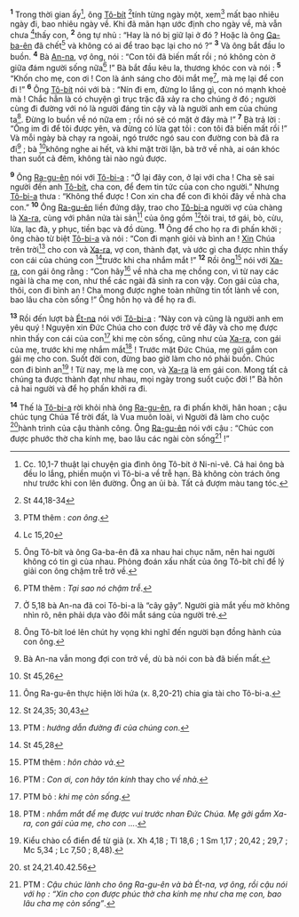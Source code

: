 <sup><b>1</b></sup> Trong thời gian ấy[^1-4d7e61bb-cd50-4e13-9c59-a39460845c86], ông [Tô-bít]() [^1@-4d7e61bb-cd50-4e13-9c59-a39460845c86]tính từng ngày một, xem[^2-4d7e61bb-cd50-4e13-9c59-a39460845c86] mất bao nhiêu ngày đi, bao nhiêu ngày về. Khi đã mãn hạn ước định cho ngày về, mà vẫn chưa [^2@-4d7e61bb-cd50-4e13-9c59-a39460845c86]thấy con, <sup><b>2</b></sup> ông tự nhủ : “Hay là nó bị giữ lại ở đó ? Hoặc là ông [Ga-ba-ên]() đã chết[^3-4d7e61bb-cd50-4e13-9c59-a39460845c86] và không có ai để trao bạc lại cho nó ?” <sup><b>3</b></sup> Và ông bắt đầu lo buồn. <sup><b>4</b></sup> Bà [An-na](), vợ ông, nói : “Con tôi đã biến mất rồi ; nó không còn ở giữa đám người sống nữa[^4-4d7e61bb-cd50-4e13-9c59-a39460845c86] !” Bà bắt đầu kêu la, thương khóc con và nói : <sup><b>5</b></sup> “Khốn cho mẹ, con ơi ! Con là ánh sáng cho đôi mắt mẹ[^5-4d7e61bb-cd50-4e13-9c59-a39460845c86], mà mẹ lại để con đi !” <sup><b>6</b></sup> Ông [Tô-bít]() nói với bà : “Nín đi em, đừng lo lắng gì, con nó mạnh khoẻ mà ! Chắc hẳn là có chuyện gì trục trặc đã xảy ra cho chúng ở đó ; người cùng đi đường với nó là người đáng tin cậy và là người anh em của chúng ta[^6-4d7e61bb-cd50-4e13-9c59-a39460845c86]. Đừng lo buồn về nó nữa em ; rồi nó sẽ có mặt ở đây mà !” <sup><b>7</b></sup> Bà trả lời : “Ông im đi để tôi được yên, và đừng có lừa gạt tôi : con tôi đã biến mất rồi !” Và mỗi ngày bà chạy ra ngoài, ngó trước ngó sau con đường con bà đã ra đi[^7-4d7e61bb-cd50-4e13-9c59-a39460845c86] ; bà [^3@-4d7e61bb-cd50-4e13-9c59-a39460845c86]không nghe ai hết, và khi mặt trời lặn, bà trở về nhà, ai oán khóc than suốt cả đêm, không tài nào ngủ được.

<sup><b>9</b></sup> Ông [Ra-gu-ên]() nói với [Tô-bi-a]() : “Ở lại đây con, ở lại với cha ! Cha sẽ sai người đến anh [Tô-bít](), cha con, để đem tin tức của con cho người.” Nhưng [Tô-bi-a]() thưa : “Không thể được ! Con xin cha để con đi khỏi đây về nhà cha con.” <sup><b>10</b></sup> Ông [Ra-gu-ên]() liền đứng dậy, trao cho [Tô-bi-a]() người vợ của chàng là [Xa-ra](), cùng với phân nửa tài sản[^9-4d7e61bb-cd50-4e13-9c59-a39460845c86] của ông gồm [^5@-4d7e61bb-cd50-4e13-9c59-a39460845c86]tôi trai, tớ gái, bò, cừu, lừa, lạc đà, y phục, tiền bạc và đồ dùng. <sup><b>11</b></sup> Ông để cho họ ra đi phấn khởi ; ông chào từ biệt [Tô-bi-a]() và nói : “Con đi mạnh giỏi và bình an ! [Xin]() Chúa trên trời[^10-4d7e61bb-cd50-4e13-9c59-a39460845c86] cho con và [Xa-ra](), vợ con, thành đạt, và ước gì cha được nhìn thấy con cái của chúng con [^6@-4d7e61bb-cd50-4e13-9c59-a39460845c86]trước khi cha nhắm mắt !” <sup><b>12</b></sup> Rồi ông[^11-4d7e61bb-cd50-4e13-9c59-a39460845c86] nói với [Xa-ra](), con gái ông rằng : “Con hãy[^12-4d7e61bb-cd50-4e13-9c59-a39460845c86] về nhà cha mẹ chồng con, vì từ nay các ngài là cha mẹ con, như thể các ngài đã sinh ra con vậy. Con gái của cha, thôi, con đi bình an ! Cha mong được nghe toàn những tin tốt lành về con, bao lâu cha còn sống !” Ông hôn họ và để họ ra đi.

<sup><b>13</b></sup> Rồi đến lượt bà [Ét-na]() nói với [Tô-bi-a]() : “Này con và cũng là người anh em yêu quý ! Nguyện xin Đức Chúa cho con được trở về đây và cho mẹ được nhìn thấy con cái của con[^13-4d7e61bb-cd50-4e13-9c59-a39460845c86] khi mẹ còn sống, cũng như của [Xa-ra](), con gái của mẹ, trước khi mẹ nhắm mắt[^14-4d7e61bb-cd50-4e13-9c59-a39460845c86] ! Trước mặt Đức Chúa, mẹ gửi gắm con gái mẹ cho con. Suốt đời con, đừng bao giờ làm cho nó phải buồn. Chúc con đi bình an[^15-4d7e61bb-cd50-4e13-9c59-a39460845c86] ! Từ nay, mẹ là mẹ con, và [Xa-ra]() là em gái con. Mong tất cả chúng ta được thành đạt như nhau, mọi ngày trong suốt cuộc đời !” Bà hôn cả hai người và để họ phấn khởi ra đi.

<sup><b>14</b></sup> Thế là [Tô-bi-a]() rời khỏi nhà ông [Ra-gu-ên](), ra đi phấn khởi, hân hoan ; cậu chúc tụng Chúa Tể trời đất, là Vua muôn loài, vì Người đã làm cho cuộc [^7@-4d7e61bb-cd50-4e13-9c59-a39460845c86]hành trình của cậu thành công. Ông [Ra-gu-ên]() nói với cậu : “Chúc con được phước thờ cha kính mẹ, bao lâu các ngài còn sống[^16-4d7e61bb-cd50-4e13-9c59-a39460845c86] !”

[^1-4d7e61bb-cd50-4e13-9c59-a39460845c86]: Cc. 10,1-7 thuật lại chuyện gia đình ông Tô-bít ở Ni-ni-vê. Cả hai ông bà đều lo lắng, phiền muộn vì Tô-bi-a về trễ hạn. Bà không còn trách ông như trước khi con lên đường. Ông an ủi bà. Tất cả đượm màu tang tóc.
[^2-4d7e61bb-cd50-4e13-9c59-a39460845c86]: PTM thêm : *con ông*.
[^3-4d7e61bb-cd50-4e13-9c59-a39460845c86]: Ông Tô-bít và ông Ga-ba-ên đã xa nhau hai chục năm, nên hai người không có tin gì của nhau. Phỏng đoán xấu nhất của ông Tô-bít chỉ để lý giải con ông chậm trễ trở về.
[^4-4d7e61bb-cd50-4e13-9c59-a39460845c86]: PTM thêm : *Tại sao nó chậm trễ*.
[^5-4d7e61bb-cd50-4e13-9c59-a39460845c86]: Ở 5,18 bà An-na đã coi Tô-bi-a là “cây gậy”. Người già mắt yếu mờ không nhìn rõ, nên phải dựa vào đôi mắt sáng của người trẻ.
[^6-4d7e61bb-cd50-4e13-9c59-a39460845c86]: Ông Tô-bít loé lên chút hy vọng khi nghĩ đến người bạn đồng hành của con ông.
[^7-4d7e61bb-cd50-4e13-9c59-a39460845c86]: Bà An-na vẫn mong đợi con trở về, dù bà nói con bà đã biến mất.
[^9-4d7e61bb-cd50-4e13-9c59-a39460845c86]: Ông Ra-gu-ên thực hiện lời hứa (x. 8,20-21) chia gia tài cho Tô-bi-a.
[^10-4d7e61bb-cd50-4e13-9c59-a39460845c86]: PTM : *hướng dẫn đường đi của chúng con*.
[^11-4d7e61bb-cd50-4e13-9c59-a39460845c86]: PTM thêm : *hôn chào và*.
[^12-4d7e61bb-cd50-4e13-9c59-a39460845c86]: PTM : *Con ơi, con hãy tôn kính* thay cho *về nhà.*
[^13-4d7e61bb-cd50-4e13-9c59-a39460845c86]: PTM bỏ : *khi mẹ còn sống*.
[^14-4d7e61bb-cd50-4e13-9c59-a39460845c86]: PTM : *nhắm mắt để mẹ được vui trước nhan Đức Chúa. Mẹ gởi gắm Xa-ra, con gái của mẹ, cho con ...*.
[^15-4d7e61bb-cd50-4e13-9c59-a39460845c86]: Kiểu chào cổ điển để từ giã (x. Xh 4,18 ; Tl 18,6 ; 1 Sm 1,17 ; 20,42 ; 29,7 ; Mc 5,34 ; Lc 7,50 ; 8,48).
[^16-4d7e61bb-cd50-4e13-9c59-a39460845c86]: PTM : *Cậu chúc lành cho ông Ra-gu-ên và bà Ét-na, vợ ông, rồi cậu nói với họ : “Xin cho con được phúc thờ cha kính mẹ như cha mẹ con, bao lâu cha mẹ còn sống”*.
[^1@-4d7e61bb-cd50-4e13-9c59-a39460845c86]: St 44,18-34
[^2@-4d7e61bb-cd50-4e13-9c59-a39460845c86]: Lc 15,20
[^3@-4d7e61bb-cd50-4e13-9c59-a39460845c86]: St 45,26
[^5@-4d7e61bb-cd50-4e13-9c59-a39460845c86]: St 24,35; 30,43
[^6@-4d7e61bb-cd50-4e13-9c59-a39460845c86]: St 45,28
[^7@-4d7e61bb-cd50-4e13-9c59-a39460845c86]: st 24,21.40.42.56